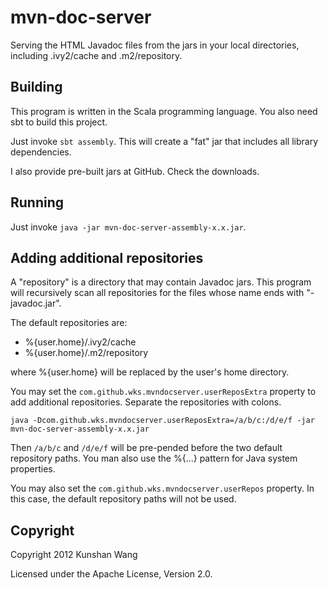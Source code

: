 # mvn-doc-server

Serving the HTML Javadoc files from the jars in your local directories,
including .ivy2/cache and .m2/repository.

## Building

This program is written in the Scala programming language. You also
need sbt to build this project.

Just invoke `sbt assembly`. This will create a "fat" jar that includes
all library dependencies.

I also provide pre-built jars at GitHub. Check the downloads.

## Running

Just invoke `java -jar mvn-doc-server-assembly-x.x.jar`.

## Adding additional repositories

A "repository" is a directory that may contain Javadoc jars. This
program will recursively scan all repositories for the files whose
name ends with "-javadoc.jar".

The default repositories are:

- %{user.home}/.ivy2/cache
- %{user.home}/.m2/repository

where %{user.home} will be replaced by the user's home directory.

You may set the `com.github.wks.mvndocserver.userReposExtra` property to
add additional repositories. Separate the repositories with colons.

`java -Dcom.github.wks.mvndocserver.userReposExtra=/a/b/c:/d/e/f -jar mvn-doc-server-assembly-x.x.jar`

Then `/a/b/c` and `/d/e/f` will be pre-pended before the two default
repository paths. You man also use the %{...} pattern for Java system
properties.

You may also set the `com.github.wks.mvndocserver.userRepos` property.
In this case, the default repository paths will not be used.

## Copyright

Copyright 2012 Kunshan Wang

Licensed under the Apache License, Version 2.0.


